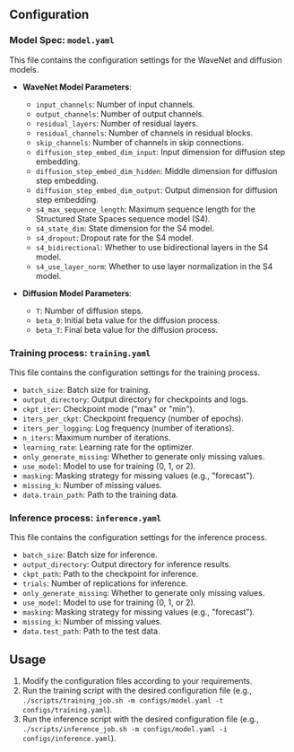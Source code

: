 ## Configuration

### Model Spec: `model.yaml`

This file contains the configuration settings for the WaveNet and diffusion models.

- **WaveNet Model Parameters**:
  - `input_channels`: Number of input channels.
  - `output_channels`: Number of output channels.
  - `residual_layers`: Number of residual layers.
  - `residual_channels`: Number of channels in residual blocks.
  - `skip_channels`: Number of channels in skip connections.
  - `diffusion_step_embed_dim_input`: Input dimension for diffusion step embedding.
  - `diffusion_step_embed_dim_hidden`: Middle dimension for diffusion step embedding.
  - `diffusion_step_embed_dim_output`: Output dimension for diffusion step embedding.
  - `s4_max_sequence_length`: Maximum sequence length for the Structured State Spaces sequence model (S4).
  - `s4_state_dim`: State dimension for the S4 model.
  - `s4_dropout`: Dropout rate for the S4 model.
  - `s4_bidirectional`: Whether to use bidirectional layers in the S4 model.
  - `s4_use_layer_norm`: Whether to use layer normalization in the S4 model.

- **Diffusion Model Parameters**:
  - `T`: Number of diffusion steps.
  - `beta_0`: Initial beta value for the diffusion process.
  - `beta_T`: Final beta value for the diffusion process.


### Training process: `training.yaml`

This file contains the configuration settings for the training process.

- `batch_size`: Batch size for training.
- `output_directory`: Output directory for checkpoints and logs.
- `ckpt_iter`: Checkpoint mode ("max" or "min").
- `iters_per_ckpt`: Checkpoint frequency (number of epochs).
- `iters_per_logging`: Log frequency (number of iterations).
- `n_iters`: Maximum number of iterations.
- `learning_rate`: Learning rate for the optimizer.
- `only_generate_missing`: Whether to generate only missing values.
- `use_model`: Model to use for training (0, 1, or 2).
- `masking`: Masking strategy for missing values (e.g., "forecast").
- `missing_k`: Number of missing values.
- `data.train_path`: Path to the training data.



### Inference process: `inference.yaml`

This file contains the configuration settings for the inference process.

- `batch_size`: Batch size for inference.
- `output_directory`: Output directory for inference results.
- `ckpt_path`: Path to the checkpoint for inference.
- `trials`: Number of replications for inference.
- `only_generate_missing`: Whether to generate only missing values.
- `use_model`: Model to use for training (0, 1, or 2).
- `masking`: Masking strategy for missing values (e.g., "forecast").
- `missing_k`: Number of missing values.
- `data.test_path`: Path to the test data.

## Usage

1. Modify the configuration files according to your requirements.
2. Run the training script with the desired configuration file (e.g., `./scripts/training_job.sh -m configs/model.yaml -t configs/training.yaml`).
3. Run the inference script with the desired configuration file (e.g., `./scripts/inference_job.sh -m configs/model.yaml -i configs/inference.yaml`).
